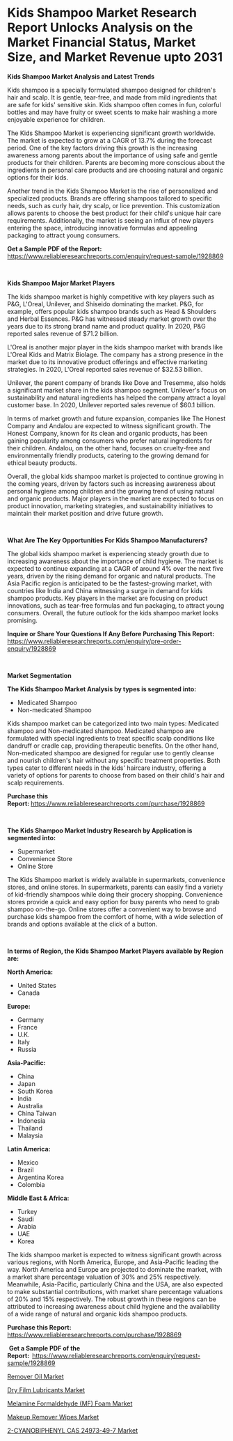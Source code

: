 <p><h1>Kids Shampoo Market Research Report Unlocks Analysis on the Market Financial Status, Market Size, and Market Revenue upto 2031</h1></p><p><strong>Kids Shampoo Market Analysis and Latest Trends</strong></p>
<p><p>Kids shampoo is a specially formulated shampoo designed for children's hair and scalp. It is gentle, tear-free, and made from mild ingredients that are safe for kids' sensitive skin. Kids shampoo often comes in fun, colorful bottles and may have fruity or sweet scents to make hair washing a more enjoyable experience for children.</p><p>The Kids Shampoo Market is experiencing significant growth worldwide. The market is expected to grow at a CAGR of 13.7% during the forecast period. One of the key factors driving this growth is the increasing awareness among parents about the importance of using safe and gentle products for their children. Parents are becoming more conscious about the ingredients in personal care products and are choosing natural and organic options for their kids.</p><p>Another trend in the Kids Shampoo Market is the rise of personalized and specialized products. Brands are offering shampoos tailored to specific needs, such as curly hair, dry scalp, or lice prevention. This customization allows parents to choose the best product for their child's unique hair care requirements. Additionally, the market is seeing an influx of new players entering the space, introducing innovative formulas and appealing packaging to attract young consumers.</p></p>
<p><strong>Get a Sample PDF of the Report:&nbsp;</strong> <a href="https://www.reliableresearchreports.com/enquiry/request-sample/1928869">https://www.reliableresearchreports.com/enquiry/request-sample/1928869</a></p>
<p>&nbsp;</p>
<p><strong>Kids Shampoo Major Market Players</strong></p>
<p><p>The kids shampoo market is highly competitive with key players such as P&G, L'Oreal, Unilever, and Shiseido dominating the market. P&G, for example, offers popular kids shampoo brands such as Head & Shoulders and Herbal Essences. P&G has witnessed steady market growth over the years due to its strong brand name and product quality. In 2020, P&G reported sales revenue of $71.2 billion.</p><p>L'Oreal is another major player in the kids shampoo market with brands like L'Oreal Kids and Matrix Biolage. The company has a strong presence in the market due to its innovative product offerings and effective marketing strategies. In 2020, L'Oreal reported sales revenue of $32.53 billion.</p><p>Unilever, the parent company of brands like Dove and Tresemme, also holds a significant market share in the kids shampoo segment. Unilever's focus on sustainability and natural ingredients has helped the company attract a loyal customer base. In 2020, Unilever reported sales revenue of $60.1 billion.</p><p>In terms of market growth and future expansion, companies like The Honest Company and Andalou are expected to witness significant growth. The Honest Company, known for its clean and organic products, has been gaining popularity among consumers who prefer natural ingredients for their children. Andalou, on the other hand, focuses on cruelty-free and environmentally friendly products, catering to the growing demand for ethical beauty products.</p><p>Overall, the global kids shampoo market is projected to continue growing in the coming years, driven by factors such as increasing awareness about personal hygiene among children and the growing trend of using natural and organic products. Major players in the market are expected to focus on product innovation, marketing strategies, and sustainability initiatives to maintain their market position and drive future growth.</p></p>
<p>&nbsp;</p>
<p><strong>What Are The Key Opportunities For Kids Shampoo Manufacturers?</strong></p>
<p><p>The global kids shampoo market is experiencing steady growth due to increasing awareness about the importance of child hygiene. The market is expected to continue expanding at a CAGR of around 4% over the next five years, driven by the rising demand for organic and natural products. The Asia Pacific region is anticipated to be the fastest-growing market, with countries like India and China witnessing a surge in demand for kids shampoo products. Key players in the market are focusing on product innovations, such as tear-free formulas and fun packaging, to attract young consumers. Overall, the future outlook for the kids shampoo market looks promising.</p></p>
<p><strong>Inquire or Share Your Questions If Any Before Purchasing This Report:</strong> <a href="https://www.reliableresearchreports.com/enquiry/pre-order-enquiry/1928869">https://www.reliableresearchreports.com/enquiry/pre-order-enquiry/1928869</a></p>
<p>&nbsp;</p>
<p><strong>Market Segmentation</strong></p>
<p><strong>The Kids Shampoo Market Analysis by types is segmented into:</strong></p>
<p><ul><li>Medicated Shampoo</li><li>Non-medicated Shampoo</li></ul></p>
<p><p>Kids shampoo market can be categorized into two main types: Medicated shampoo and Non-medicated shampoo. Medicated shampoo are formulated with special ingredients to treat specific scalp conditions like dandruff or cradle cap, providing therapeutic benefits. On the other hand, Non-medicated shampoo are designed for regular use to gently cleanse and nourish children's hair without any specific treatment properties. Both types cater to different needs in the kids' haircare industry, offering a variety of options for parents to choose from based on their child's hair and scalp requirements.</p></p>
<p><strong>Purchase this Report:&nbsp;</strong><a href="https://www.reliableresearchreports.com/purchase/1928869">https://www.reliableresearchreports.com/purchase/1928869</a></p>
<p>&nbsp;</p>
<p><strong>The Kids Shampoo Market Industry Research by Application is segmented into:</strong></p>
<p><ul><li>Supermarket</li><li>Convenience Store</li><li>Online Store</li></ul></p>
<p><p>The Kids Shampoo market is widely available in supermarkets, convenience stores, and online stores. In supermarkets, parents can easily find a variety of kid-friendly shampoos while doing their grocery shopping. Convenience stores provide a quick and easy option for busy parents who need to grab shampoo on-the-go. Online stores offer a convenient way to browse and purchase kids shampoo from the comfort of home, with a wide selection of brands and options available at the click of a button.</p></p>
<p>&nbsp;</p>
<p><strong>In terms of Region, the Kids Shampoo Market Players available by Region are:</strong></p>
<p>
    <p> <strong> North America: </strong>
        <ul>
            <li>United States</li>
            <li>Canada</li>
        </ul>
        </p> 
    <p> <strong> Europe: </strong>
        <ul>
            <li>Germany</li>
            <li>France</li>
            <li>U.K.</li>
            <li>Italy</li>
            <li>Russia</li>
        </ul>
        </p> 
    <p> <strong> Asia-Pacific: </strong>
        <ul>
            <li>China</li>
            <li>Japan</li>
            <li>South Korea</li>
            <li>India</li>
            <li>Australia</li>
            <li>China Taiwan</li>
            <li>Indonesia</li>
            <li>Thailand</li>
            <li>Malaysia</li>
        </ul>
        </p> 
    <p> <strong> Latin America: </strong>
        <ul>
            <li>Mexico</li>
            <li>Brazil</li>
            <li>Argentina Korea</li>
            <li>Colombia</li>
        </ul>
        </p> 
    <p> <strong> Middle East & Africa: </strong>
        <ul>
            <li>Turkey</li>
            <li>Saudi</li>
            <li>Arabia</li>
            <li>UAE</li>
            <li>Korea</li>
        </ul>
    </p>
    </p>
<p><p>The kids shampoo market is expected to witness significant growth across various regions, with North America, Europe, and Asia-Pacific leading the way. North America and Europe are projected to dominate the market, with a market share percentage valuation of 30% and 25% respectively. Meanwhile, Asia-Pacific, particularly China and the USA, are also expected to make substantial contributions, with market share percentage valuations of 20% and 15% respectively. The robust growth in these regions can be attributed to increasing awareness about child hygiene and the availability of a wide range of natural and organic kids shampoo products.</p></p>
<p><strong>Purchase this Report: </strong><a href="https://www.reliableresearchreports.com/purchase/1928869">https://www.reliableresearchreports.com/purchase/1928869</a></p>
<p>&nbsp;<strong>Get a Sample PDF of the Report:&nbsp;&nbsp;</strong><a href="https://www.reliableresearchreports.com/enquiry/request-sample/1928869">https://www.reliableresearchreports.com/enquiry/request-sample/1928869</a></p>
<p><strong></strong></p>
<p><p><a href="https://github.com/biheemgalvinlouises6hokrh3h/Market-Research-Report-List-1/blob/main/remover-oil-market.md">Remover Oil Market</a></p><p><a href="https://view.publitas.com/reportprime-1/dry-film-lubricants-market-size-market-trends-and-growth-outlook-forecasted-for-period-from-2024-to-2031/">Dry Film Lubricants Market</a></p><p><a href="https://five-trouble-98a.notion.site/Melamine-Formaldehyde-MF-Foam-Market-Size-Market-Share-and-Global-Market-Analysis-Report-2024--78cd2d46833b4be8b83d34c82bdc0fb7">Melamine Formaldehyde (MF) Foam Market</a></p><p><a href="https://github.com/guneycigdem35/Market-Research-Report-List-2/blob/main/makeup-remover-wipes-market.md">Makeup Remover Wipes Market</a></p><p><a href="https://ivy-potential-64b.notion.site/2-CYANOBIPHENYL-CAS-24973-49-7-Market-Size-Share-Trends-Analysis-Report-By-Material-By-Type-By--16c31efa179d44e4a9ad0b2feee39298">2-CYANOBIPHENYL CAS 24973-49-7 Market</a></p></p>